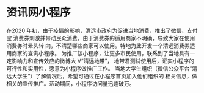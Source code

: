 # 资讯网小程序
在2020 年初，由于疫情的影响，清远市政府为促进当地消费，推出了微信、支付宝
消费券刺激并带动民众消费。由于消费券的适用商家不明确，导致大家在使用消费券时晕头转
向，不清楚哪些商家可以使用。特地为此开发一个清远消费券适用商家的查询小程序。
为推广该小程序，让更多市民使用，联系到了当地具有一定影响力和宣传效应的微博大 V“清远地带”，
地带君测试使用后，证实小程序的可行性和实用性，愿意为小程序做推广工作。
当地大学生组织（微信公众平台“清远大学生”）了解情况后，希望可通过在小程序首页加入他们组织的
相关信息，做相关的宣传推广。活动期间，小程序访问量迅速破万。
